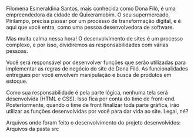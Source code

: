 Filomena Esmeraldina Santos, mais conhecida como Dona Filó, é uma empreendedora da cidade de Quixeramobim. O seu supermercado, Pirilampo, precisa passar por um processo de transformação digital, e é aqui que você entra, como uma pessoa desenvolvedora de software.

Mas muita calma nessa hora! O desenvolvimento de sites é um processo complexo, e por isso, dividiremos as responsabilidades com várias pessoas.

Você será responsável por desenvolver funções que serão utilizadas para implementar as regras de negócio do site de Dona Filó. As funcionalidades entregues por você envolvem manipulação e busca de produtos em estoque.

Como sua responsabilidade é pela parte lógica, nenhuma tela será desenvolvida (HTML e CSS). Isso fica por conta do time de front-end. Posteriormente, quando o time de front finalizar toda parte gráfica, irão utilizar as funções desenvolvidas por você para dar vida ao site. Legal, né?

Arquivos onde foram feito o desenvolvimento do projeto desenvolvidos: Arquivos da pasta src
